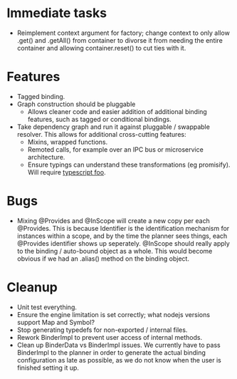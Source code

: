 
# Immediate tasks
- Reimplement context argument for factory; change context to only allow .get() and .getAll() from container to divorse it from needing the entire container
and allowing container.reset() to cut ties with it.

# Features
- Tagged binding.
- Graph construction should be pluggable
    - Allows cleaner code and easier addition of additional binding features, such as tagged or conditional bindings.
- Take dependency graph and run it against pluggable / swappable resolver.  This allows for additional cross-cutting features:
    - Mixins, wrapped functions.
    - Remoted calls, for example over an IPC bus or microservice architecture.
    - Ensure typings can understand these transformations (eg promisify).  Will require [typescript foo](https://github.com/Microsoft/TypeScript/pull/21496).


# Bugs
- Mixing @Provides and @InScope will create a new copy per each @Provides.  This is because Identifier is the identification mechanism for
instances within a scope, and by the time the planner sees things, each @Provides identifier shows up seperately.  @InScope should really
apply to the binding / auto-bound object as a whole.  This would become obvious if we had an .alias() method on the binding object.


# Cleanup
- Unit test everything.
- Ensure the engine limitation is set correctly; what nodejs versions support Map and Symbol?
- Stop generating typedefs for non-exported / internal files.
- Rework BinderImpl to prevent user access of internal methods.
- Clean up BinderData vs BinderImpl issues.  We currently have to pass BinderImpl to the planner in order to generate the 
actual binding configuration as late as possible, as we do not know when the user is finished setting it up.